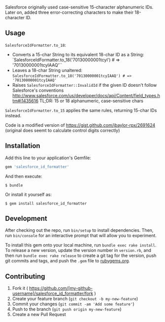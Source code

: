 Salesforce originally used case-sensitive 15-character alphanumeric IDs.
Later on, added three error-correcting characters to make their 18-character ID.

## Usage

`SalesforceIdFormatter.to_18`:

- Converts a 15-char String to its equivalent 18-char ID as a String: `SalesforceIdFormatter.to_18('70130000001tcyI')  # =>  '70130000001tcyIAAQ'``
- Leaves a 18-char String unaltered: `SalesforceIdFormatter.to_18('70130000001tcyIAAQ') # =>  '70130000001tcyIAAQ'`
- Raises `SalesforceIdFormatter::InvalidId` if the given ID doesn't follow Salesforce's conventions
  http://www.salesforce.com/us/developer/docs/api/Content/field_types.htm#i1435616
  TL;DR: 15 or 18 alphanumeric, case-sensitive chars

`SalesforceIdFormatter.to_15` applies the same rules, returning 15-char IDs instead.

Code is a modified version of https://gist.github.com/jbaylor-rpx/2691624
(original does seemt to calculate control digits correctly)

## Installation

Add this line to your application's Gemfile:

```ruby
gem 'salesforce_id_formatter'
```

And then execute:

    $ bundle

Or install it yourself as:

    $ gem install salesforce_id_formatter

## Development

After checking out the repo, run `bin/setup` to install dependencies. Then, run `bin/console` for an interactive prompt that will allow you to experiment.

To install this gem onto your local machine, run `bundle exec rake install`. To release a new version, update the version number in `version.rb`, and then run `bundle exec rake release` to create a git tag for the version, push git commits and tags, and push the `.gem` file to [rubygems.org](https://rubygems.org).

## Contributing

1. Fork it ( https://github.com/[my-github-username]/salesforce_id_formatter/fork )
2. Create your feature branch (`git checkout -b my-new-feature`)
3. Commit your changes (`git commit -am 'Add some feature'`)
4. Push to the branch (`git push origin my-new-feature`)
5. Create a new Pull Request
